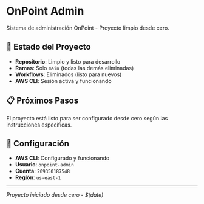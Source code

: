 # OnPoint Admin

Sistema de administración OnPoint - Proyecto limpio desde cero.

## 🚀 Estado del Proyecto

- **Repositorio**: Limpio y listo para desarrollo
- **Ramas**: Solo `main` (todas las demás eliminadas)
- **Workflows**: Eliminados (listo para nuevos)
- **AWS CLI**: Sesión activa y funcionando

## 📋 Próximos Pasos

El proyecto está listo para ser configurado desde cero según las instrucciones específicas.

## 🔧 Configuración

- **AWS CLI**: Configurado y funcionando
- **Usuario**: `onpoint-admin`
- **Cuenta**: `209350187548`
- **Región**: `us-east-1`

---

*Proyecto iniciado desde cero - $(date)*